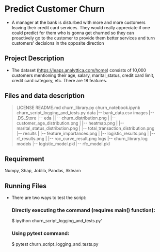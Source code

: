 # Predict Customer Churn

- A manager at the bank is disturbed with more and more customers leaving their credit card services. They would really appreciate if one could predict for them who is gonna get churned so they can proactively go to the customer to provide them better services and turn customers' decisions in the opposite direction

## Project Description

- The dataset (https://leaps.analyttica.com/home) consists of 10,000 customers mentioning their age, salary, marital_status, credit card limit, credit card category, etc. There are 18 features.

## Files and data description
>LICENSE
>README.md
>churn_library.py
>churn_notebook.ipynb
>churn_script_logging_and_tests.py
>data
>   |-- bank_data.csv
>images
>   |-- .DS_Store
>   |-- eda
>   |   |-- churn_distribution.png
>   |   |-- customer_age_distribution.png
>   |   |-- heatmap.png
>   |   |-- marital_status_distribution.png
>   |   |-- total_transaction_distribution.png
>   |-- results
>   |   |-- feature_importances.png
>   |   |-- logistic_results.png
>   |   |-- rf_results.png
>   |   |-- roc_curve_result.png
>logs
>   |-- churn_library.log
>models
>   |-- logistic_model.pkl
>   |-- rfc_model.pkl

## Requirement
Numpy, Shap, Joblib, Pandas, Sklearn

## Running Files
- There are two ways to test the script:
     ### Directly executing the command (requires main() function):
     $ ipython churn_script_logging_and_tests.py'
     ### Using pytest command:
     $ pytest churn_script_logging_and_tests.py


